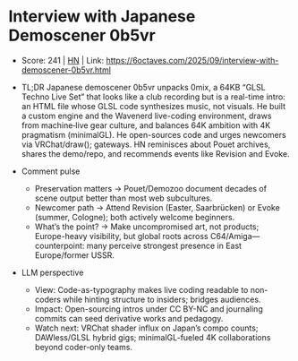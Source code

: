 # Interview with Japanese Demoscener 0b5vr

- Score: 241 | [HN](https://news.ycombinator.com/item?id=45137245) | Link: https://6octaves.com/2025/09/interview-with-demoscener-0b5vr.html

- TL;DR
  Japanese demoscener 0b5vr unpacks 0mix, a 64KB “GLSL Techno Live Set” that looks like a club recording but is a real-time intro: an HTML file whose GLSL code synthesizes music, not visuals. He built a custom engine and the Wavenerd live-coding environment, draws from machine‑live gear culture, and balances 64K ambition with 4K pragmatism (minimalGL). He open-sources code and urges newcomers via VRChat/draw(); gateways. HN reminisces about Pouet archives, shares the demo/repo, and recommends events like Revision and Evoke.

- Comment pulse
  - Preservation matters → Pouet/Demozoo document decades of scene output better than most web subcultures.
  - Newcomer path → Attend Revision (Easter, Saarbrücken) or Evoke (summer, Cologne); both actively welcome beginners.
  - What’s the point? → Make uncompromised art, not products; Europe-heavy visibility, but global roots across C64/Amiga— counterpoint: many perceive strongest presence in East Europe/former USSR.

- LLM perspective
  - View: Code-as-typography makes live coding readable to non-coders while hinting structure to insiders; bridges audiences.
  - Impact: Open-sourcing intros under CC BY-NC and journaling commits can seed derivative works and pedagogy.
  - Watch next: VRChat shader influx on Japan’s compo counts; DAWless/GLSL hybrid gigs; minimalGL-fueled 4K collaborations beyond coder-only teams.
